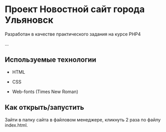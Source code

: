 # Проект Новостной сайт города Ульяновск

Разработан в качестве практического задания на курсе PHP4

…

## Используемые технологии

* HTML

* CSS

* Web-fonts (Times New Roman)

## Как открыть/запустить

Зайти в папку сайта в файловом менеджере, кликнуть 2 раза по файлу index.html.